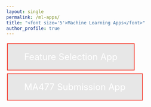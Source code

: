 ```yaml
---
layout: single
permalink: /ml-apps/
title: "<font size='5'>Machine Learning Apps</font>"
author_profile: true
---
```



<html>
   <head>
      <title>Feature Selection App</title>
      <style>
         .button {
         background-color:#e7e7e7;
         border: 2px solid #f44336;
         color: white;
         padding: 20px 44px;
         text-align: center;
         text-decoration: none;
         display: inline-block;
         font-size: 24px;
         margin: 4px 2px;
         cursor: pointer;
         }
      </style>
   </head>
   <body>
      <a href="https://feature-selection.herokuapp.com/" class="button" target='_blank' >Feature Selection App</a>
   </body>
   
   
   <head>
      <title>Submission App</title>
      <style>
         .button {
         background-color:#e7e7e7;
         border: 2px solid #f44336;
         color: white;
         padding: 20px 44px;
         text-align: center;
         text-decoration: none;
         display: inline-block;
         font-size: 24px;
         margin: 4px 2px;
         cursor: pointer;
         }
      </style>
   </head>
   <body>
      <a href="https://submission-app.herokuapp.com/" class="button" target='_blank' >MA477 Submission App</a>
   </body>
</html>
